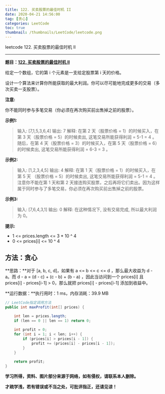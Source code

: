 ```yaml
---
title: 122. 买卖股票的最佳时机 II
date: 2020-04-21 14:56:00
tag: [贪心]
categories: LeetCode
toc: true
thumbnail: /thumbnails/LeetCode/leetcode.png
---
```


leetcode 122. 买卖股票的最佳时机 II

<!--more-->

---

**题目：[122. 买卖股票的最佳时机 II](https://leetcode-cn.com/problems/best-time-to-buy-and-sell-stock-ii/)**

给定一个数组，它的第 i 个元素是一支给定股票第 i 天的价格。

设计一个算法来计算你所能获取的最大利润。你可以尽可能地完成更多的交易（多次买卖一支股票）。

**注意:**

你不能同时参与多笔交易（你必须在再次购买前出售掉之前的股票）。

**示例1:**

> 输入: [7,1,5,3,6,4]
> 输出: 7
> 解释: 在第 2 天（股票价格 = 1）的时候买入，在第 3 天（股票价格 = 5）的时候卖出, 这笔交易所能获得利润 = 5-1 = 4 。随后，在第 4 天（股票价格 = 3）的时候买入，在第 5 天（股票价格 = 6）的时候卖出, 这笔交易所能获得利润 = 6-3 = 3 。

**示例2:**

> 输入: [1,2,3,4,5]
> 输出: 4
> 解释: 在第 1 天（股票价格 = 1）的时候买入，在第 5 天 （股票价格 = 5）的时候卖出, 这笔交易所能获得利润 = 5-1 = 4 。注意你不能在第 1 天和第 2 天接连购买股票，之后再将它们卖出。因为这样属于同时参与了多笔交易，你必须在再次购买前出售掉之前的股票。

**示例3:**

> 输入: [7,6,4,3,1]
> 输出: 0
> 解释: 在这种情况下, 没有交易完成, 所以最大利润为 0。

**提示:**

* 1 <= prices.length <= 3 * 10 ^ 4
* 0 <= prices[i] <= 10 ^ 4

## 方法：贪心

**思路：**对于 [a, b, c, d]，如果有 a <= b <= c <= d ，那么最大收益为 d - a。而 d - a = (d - c) + (c - b) + (b - a) ，因此当访问到一个 prices[i] 且 prices[i] - prices[i-1] > 0，那么就把 prices[i] - prices[i-1] 添加到收益中。

**运行数据：**执行用时：1 ms，内存消耗：39.9 MB

```java
// LeetCode指定调用方法
public int maxProfit(int[] prices) {
		
    int len = prices.length;
    if (len == 0 || len == 1) return 0;

    int profit = 0;
    for (int i = 1; i < len; i++) {
        if (prices[i] > prices[i - 1]) {
            profit += (prices[i] - prices[i - 1]);
        }
    }
    
    return profit;
}
```

**学习所得，资料、图片部分来源于网络，如有侵权，请联系本人删除。**

**才疏学浅，若有错误或不当之处，可批评指正，还请见谅！**